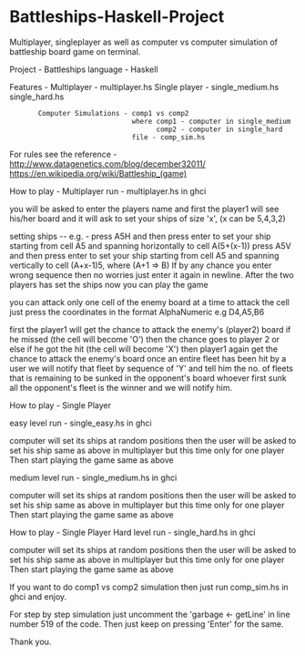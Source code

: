 # Battleships-Haskell-Project
Multiplayer, singleplayer as well as computer vs computer simulation of battleship board game on terminal.

Project - Battleships
language - Haskell

Features - Multiplayer - multiplayer.hs
	   Single player - single_medium.hs
                           single_hard.hs
           
           Computer Simulations - comp1 vs comp2
                                  where comp1 - computer in single_medium
                                        comp2 - computer in single_hard
                                  file - comp_sim.hs

For rules see the reference - http://www.datagenetics.com/blog/december32011/
                              https://en.wikipedia.org/wiki/Battleship_(game)

How to play - Multiplayer
run - multiplayer.hs in ghci

you will be asked to enter the players name
and first the player1 will see his/her board
and it will ask to set your ships of size 'x', (x can be 5,4,3,2) 

setting ships -- e.g. - press A5H and then press enter to set your ship starting from cell A5 and spanning horizontally to cell A(5+(x-1)) 
                        press A5V and then press enter to set your ship starting from cell A5 and spanning vertically to cell (A+x-1)5, where (A+1 => B)
                        If by any chance you enter wrong sequence then no worries just enter it again in newline.
After the two players has set the ships
now you can play the game

you can attack only one cell of the enemy board at a time
to attack the cell just press the coordinates in the format AlphaNumeric e.g D4,A5,B6 

first the player1 will get the chance to attack the enemy's (player2) board if he missed (the cell will become 'O') then the chance goes to player 2 or else if he got the hit (the cell will become 'X') then player1 again get the chance to attack the enemy's board
once an entire fleet has been hit by a user we will notify that fleet by sequence of 'Y' and tell him the no. of fleets that is remaining to be sunked in the opponent's board
whoever first sunk all the opponent's fleet is the winner and we will notify him.

How to play - Single Player

easy level
run - single_easy.hs in ghci

computer will set its ships at random positions
then the user will be asked to set his ship same as above in multiplayer but this time only for one player
Then start playing the game same as above

medium level
run - single_medium.hs in ghci

computer will set its ships at random positions
then the user will be asked to set his ship same as above in multiplayer but this time only for one player
Then start playing the game same as above

How to play - Single Player
Hard level
run - single_hard.hs in ghci

computer will set its ships at random positions
then the user will be asked to set his ship same as above in multiplayer but this time only for one player
Then start playing the game same as above

If you want to do comp1 vs comp2 simulation
then just run comp_sim.hs in ghci and enjoy.

For step by step simulation just uncomment the 'garbage <- getLine' in line number 519 of the code. Then just keep on pressing 'Enter' for the same.

Thank you.



